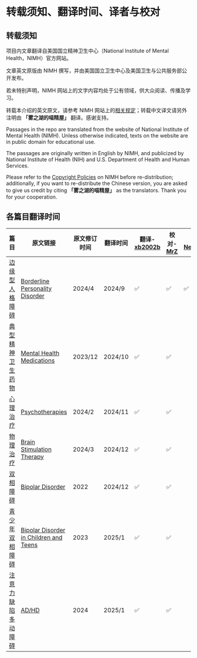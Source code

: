 # 转载须知、翻译时间、译者与校对

## 转载须知

项目内文章翻译自美国国立精神卫生中心（National Institute of Mental Health，NIMH）官方网站。

文章英文原版由 NIMH 撰写，并由美国国立卫生中心及美国卫生与公共服务部公开发布。

若未特别声明，NIMH 网站上的文字内容均处于公有领域，供大众阅读、传播及学习。

转载本介绍的英文原文，请参考 NIMH 网站上的[相关规定](https://www.nimh.nih.gov/site-info/policies#part_2718)；转载中文译文请另外注明由 **「雾之湖的喵精屋」** 翻译。感谢支持。

Passages in the repo are translated from the website of National Institute of Mental Health (NIMH). Unless otherwise indicated, texts on the website are in public domain for educational use.

The passages are originally written in English by NIMH, and publicized by National Institute of Health (NIH) and U.S. Department of Health and Human Services.

Please refer to the [Copyright Policies](https://www.nimh.nih.gov/site-info/policies#part_2718) on NIMH before re-distribution; additionally, if you want to re-distribute the Chinese version, you are asked to give us credit by citing **「雾之湖的喵精屋」** as the translators. Thank you for your cooperation.

## 各篇目翻译时间

| 篇目 | 原文链接 | 原文修订时间 | 翻译时间 | 翻译-[xb2002b](https://github.com/xb2002b) | 校对-[MrZ](https://github.com/MrZ626)| 校对-[Neubulaeko](https://github.com/Neubulaeko)|
| --------  | ----- | ----- | --------  | ----------| --------  | ----------|
| [边缘型人格障碍](/completed/BPD.md) |[Borderline Personality Disorder][BPD]|2024/4|2024/9|✅|✅|✅|
| [典型精神卫生药物](/completed/MHM.md)|[Mental Health Medications][Medications]|2023/12|2024/10|✅|✅||
| [心理治疗](/completed/PT.md)|[Psychotherapies][Psychotherapies]|2024/2|2024/11|✅|✅||
| [物理治疗](/completed/BST.md)|[Brain Stimulation Therapy][Brain Stimulation Therapies]|2024/3|2024/12|✅|✅||
| [双相障碍](/completed/BD.md)|[Bipolar Disorder][Bipolar]|2022|2024/12|✅|✅||
| [青少年双相障碍](/completed/BD-Teens.md)|[Bipolar Disorder in Children and Teens][Bipolar-Teens]|2023|2025/1|✅|✅||
| [注意力缺陷多动障碍](/completed/ADHD.md)|[AD/HD][ADHD]|2024|2025/1|✅|✅||

[BPD]:https://www.nimh.nih.gov/health/publications/borderline-personality-disorder
[Medications]:https://www.nimh.nih.gov/health/topics/mental-health-medications
[Psychotherapies]:https://www.nimh.nih.gov/health/topics/psychotherapies
[Brain Stimulation Therapies]:https://www.nimh.nih.gov/health/topics/brain-stimulation-therapies/brain-stimulation-therapies
[Bipolar]:https://www.nimh.nih.gov/health/publications/bipolar-disorder
[Bipolar-Teens]:https://www.nimh.nih.gov/health/publications/bipolar-disorder-in-children-and-teens
[ADHD]:https://www.nimh.nih.gov/health/publications/attention-deficit-hyperactivity-disorder-what-you-need-to-know
